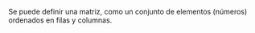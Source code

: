 Se puede definir una matriz, como un conjunto de elementos (números) ordenados en filas y columnas.
